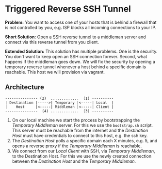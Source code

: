 # Triggered Reverse SSH Tunnel

**Problem:** You want to access one of your hosts that is behind a firewall
that is not controlled by you, e.g. ISP blocks all incoming connections to
your IP.

**Short Solution:** Open a SSH reverse tunnel to a middleman server and
connect via this reverse tunnel from you client.

**Extended Solution:** This solution has multiple problems. One is the
security. You don't want to keep open an SSH connection forever. Second, what
happens if the middleman goes down. We will fix the security by opening a
temporary reverse tunnel whenever a host behind a specific domain is
reachable. This host we will provision via vagrant.

## Architecture

    --------------- (2)  .............  (1) ----------
    | Destination |----->| Temporary |<-----| Local  |
    |    Host     |<-----| Middleman |<-----| Client |
    ---------------  (4) .............  (3) ----------

1. On our local machine we start the process by bootstrapping the
*Temporary Middleman* server. For this we use the `bootstrap.sh` script. This
server must be reachable from the internet and the *Destination Host* must
have credentials to connect to this host, e.g. the ssh key.
2. The *Destination Host* polls a specific domain each X minutes, e.g. 5, and
opens a reverse proxy if the *Temporary Middleman* is reachable.
3. We connect from our *Local Client* with SSH, via *Temporary Middleman*, to
the Destination Host. For this we use the newly created connection between the
*Destination Host* and the *Temporary Middleman*.

